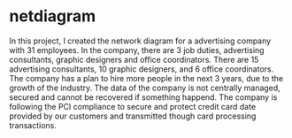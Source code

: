 # netdiagram
In this project, I created the network diagram for a advertising company with 31 employees. In the company, there are 3 job duties, advertising consultants, graphic designers and office coordinators. There are 15 advertising consultants, 10 graphic designers, and 6 office coordinators.
The company has a plan to hire more people in the next 3 years, due to the growth of the industry. The data of the company is not centrally managed, secured and cannot be recovered if something happend. 
The company is following the PCI compliance to secure and protect credit card date provided by our customers and transmitted though card processing transactions.
